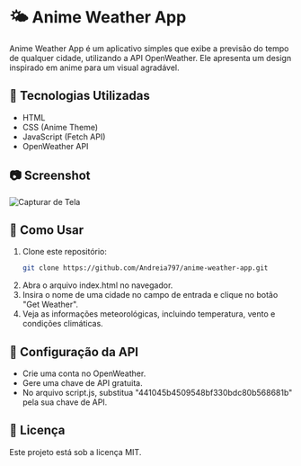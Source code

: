 # 🌤 Anime Weather App

Anime Weather App é um aplicativo simples que exibe a previsão do tempo de qualquer cidade, utilizando a API OpenWeather. Ele apresenta um design inspirado em anime para um visual agradável.

## 🚀 Tecnologias Utilizadas
- HTML
- CSS (Anime Theme)
- JavaScript (Fetch API)
- OpenWeather API

## 📷 Screenshot
![Capturar de Tela](https://github.com/user-attachments/assets/489ff352-8d51-4100-a479-ec7cc9437ae8)


## 🔧 Como Usar
1. Clone este repositório:
   ```sh
   git clone https://github.com/Andreia797/anime-weather-app.git
   
2. Abra o arquivo index.html no navegador.
3. Insira o nome de uma cidade no campo de entrada e clique no botão "Get Weather".
4. Veja as informações meteorológicas, incluindo temperatura, vento e condições climáticas.

## 🔑 Configuração da API
- Crie uma conta no OpenWeather.
- Gere uma chave de API gratuita.
- No arquivo script.js, substitua "441045b4509548bf330bdc80b568681b" pela sua chave de API.

## 📜 Licença
Este projeto está sob a licença MIT.
